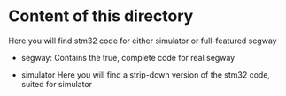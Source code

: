 # Content of this directory
Here you will find stm32 code for either simulator or full-featured segway

* segway:
  Contains the true, complete code for real segway

* simulator
  Here you will find a strip-down version of the stm32 code, suited for simulator
